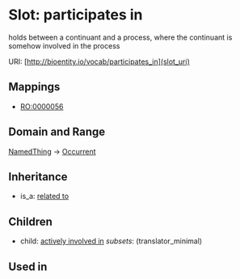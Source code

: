 # Slot: participates in


holds between a continuant and a process, where the continuant is somehow involved in the process

URI: [http://bioentity.io/vocab/participates_in](slot_uri)
## Mappings

 * [RO:0000056](http://purl.obolibrary.org/obo/RO_0000056)
## Domain and Range

[NamedThing](NamedThing.md) -> [Occurrent](Occurrent.md)
## Inheritance

 *  is_a: [related to](related_to.md)
## Children

 *  child: [actively involved in](actively_involved_in.md) *subsets*: (translator_minimal)
## Used in


